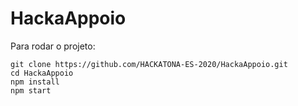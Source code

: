 # HackaAppoio


Para rodar o projeto:

```
git clone https://github.com/HACKATONA-ES-2020/HackaAppoio.git
cd HackaAppoio
npm install
npm start
```
